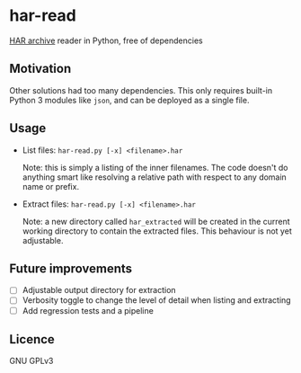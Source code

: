 # har-read
[HAR archive](https://en.wikipedia.org/wiki/HAR_(file_format)) reader in Python, free of dependencies

## Motivation
Other solutions had too many dependencies. This only requires built-in Python 3 modules like `json`, and can be deployed as a single file.

## Usage
* List files: `har-read.py [-x] <filename>.har`

  Note: this is simply a listing of the inner filenames. The code doesn't do anything smart like resolving a relative path with respect to any domain name or prefix.

* Extract files: `har-read.py [-x] <filename>.har`

  Note: a new directory called `har_extracted` will be created in the current working directory to contain the extracted files. This behaviour is not yet adjustable.

## Future improvements
- [ ] Adjustable output directory for extraction
- [ ] Verbosity toggle to change the level of detail when listing and extracting
- [ ] Add regression tests and a pipeline

## Licence
GNU GPLv3
